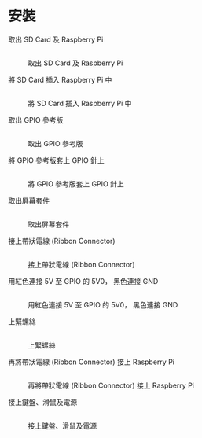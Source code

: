 # 安裝

取出 SD Card 及 Raspberry Pi

<figure><img src="../.gitbook/assets/IMG_1011.jpeg" alt=""><figcaption><p>取出 SD Card 及 Raspberry Pi</p></figcaption></figure>

將 SD Card 插入 Raspberry Pi 中

<figure><img src="../.gitbook/assets/IMG_1012.jpeg" alt=""><figcaption><p>將 SD Card 插入 Raspberry Pi 中</p></figcaption></figure>

取出 GPIO 參考版

<figure><img src="../.gitbook/assets/IMG_1014.jpeg" alt=""><figcaption><p>取出 GPIO 參考版</p></figcaption></figure>

將 GPIO 參考版套上 GPIO 針上

<figure><img src="../.gitbook/assets/IMG_1015.jpeg" alt=""><figcaption><p>將 GPIO 參考版套上 GPIO 針上</p></figcaption></figure>

取出屏幕套件

<figure><img src="../.gitbook/assets/IMG_1013.jpeg" alt=""><figcaption><p>取出屏幕套件</p></figcaption></figure>

接上帶狀電線 (Ribbon Connector)

<figure><img src="../.gitbook/assets/Raspberry Pi Touch Screen.png" alt=""><figcaption><p>接上帶狀電線 (Ribbon Connector)</p></figcaption></figure>

用紅色連接 5V 至 GPIO 的 5V0， 黑色連接 GND

<figure><img src="../.gitbook/assets/IMG_1016.jpeg" alt=""><figcaption><p>用紅色連接 5V 至 GPIO 的 5V0， 黑色連接 GND</p></figcaption></figure>

上緊螺絲

<figure><img src="../.gitbook/assets/IMG_1017.jpeg" alt=""><figcaption><p>上緊螺絲</p></figcaption></figure>

再將帶狀電線 (Ribbon Connector) 接上 Raspberry Pi

<figure><img src="../.gitbook/assets/IMG_1018.jpeg" alt=""><figcaption><p>再將帶狀電線 (Ribbon Connector) 接上 Raspberry Pi</p></figcaption></figure>

接上鍵盤、滑鼠及電源

<figure><img src="../.gitbook/assets/IMG_1019.jpeg" alt=""><figcaption><p>接上鍵盤、滑鼠及電源</p></figcaption></figure>

